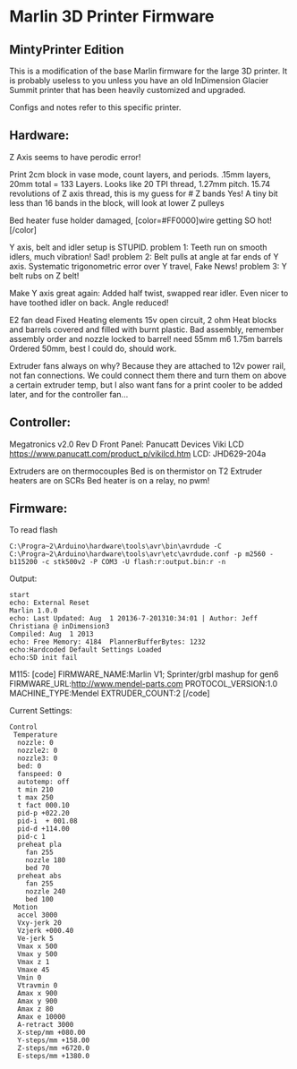 # Marlin 3D Printer Firmware

## MintyPrinter Edition

This is a modification of the base Marlin firmware for the large 3D printer.
It is probably useless to you unless you have an old InDimension Glacier Summit printer that has been heavily customized and upgraded.

Configs and notes refer to this specific printer.

## Hardware:

Z Axis seems to have perodic error!

Print 2cm block in vase mode, count layers, and periods.
.15mm layers, 20mm total = 133 Layers.
Looks like 20 TPI thread, 1.27mm pitch.
15.74 revolutions of Z axis thread, this is my guess for # Z bands
Yes! A tiny bit less than 16 bands in the block, will look at lower Z pulleys

Bed heater fuse holder damaged, [color=#FF0000]wire getting SO hot! [/color]

Y axis, belt and idler setup is STUPID.
problem 1: Teeth run on smooth idlers, much vibration! Sad!
problem 2: Belt pulls at angle at far ends of Y axis. Systematic trigonometric error over Y travel, Fake News!
problem 3: Y belt rubs on Z belt!

Make Y axis great again: Added half twist, swapped rear idler. Even nicer to have toothed idler on back. Angle reduced!

E2 fan dead Fixed
Heating elements 15v open circuit, 2 ohm
Heat blocks and barrels covered and filled with burnt plastic.
Bad assembly, remember assembly order and nozzle locked to barrel!
need 55mm m6 1.75m barrels
Ordered 50mm, best I could do, should work.

Extruder fans always on why? Because they are attached to 12v power rail, not fan connections.
We could connect them there and turn them on above a certain extruder temp, but I also want fans for a print cooler to be added later, and for the controller fan...

## Controller:

Megatronics v2.0 Rev D
Front Panel: Panucatt Devices Viki LCD https://www.panucatt.com/product_p/vikilcd.htm
LCD: JHD629-204a

Extruders are on thermocouples
Bed is on thermistor on T2
Extruder heaters are on SCRs
Bed heater is on a relay, no pwm!

## Firmware:

To read flash

`C:\Progra~2\Arduino\hardware\tools\avr\bin\avrdude -C C:\Progra~2\Arduino\hardware\tools\avr\etc\avrdude.conf -p m2560 -b115200 -c stk500v2 -P COM3 -U flash:r:output.bin:r -n`


Output:

```
start
echo: External Reset
Marlin 1.0.0
echo: Last Updated: Aug  1 20136-7-201310:34:01 | Author: Jeff Christiana @ inDimension3
Compiled: Aug  1 2013
echo: Free Memory: 4184  PlannerBufferBytes: 1232
echo:Hardcoded Default Settings Loaded
echo:SD init fail
```

M115:
[code]
FIRMWARE_NAME:Marlin V1; Sprinter/grbl mashup for gen6 FIRMWARE_URL:http://www.mendel-parts.com PROTOCOL_VERSION:1.0 MACHINE_TYPE:Mendel EXTRUDER_COUNT:2
[/code]

Current Settings:
```
Control
 Temperature
  nozzle: 0
  nozzle2: 0
  nozzle3: 0
  bed: 0
  fanspeed: 0
  autotemp: off
  t min 210
  t max 250
  t fact 000.10
  pid-p +022.20
  pid-i  + 001.08
  pid-d +114.00
  pid-c 1
  preheat pla
    fan 255
    nozzle 180
    bed 70
  preheat abs
    fan 255
    nozzle 240
    bed 100
 Motion
  accel 3000
  Vxy-jerk 20
  Vzjerk +000.40
  Ve-jerk 5
  Vmax x 500
  Vmax y 500
  Vmax z 1
  Vmaxe 45
  Vmin 0
  Vtravmin 0
  Amax x 900
  Amax y 900
  Amax z 80
  Amax e 10000
  A-retract 3000
  X-step/mm +080.00
  Y-steps/mm +158.00
  Z-steps/mm +6720.0
  E-steps/mm +1380.0
```
